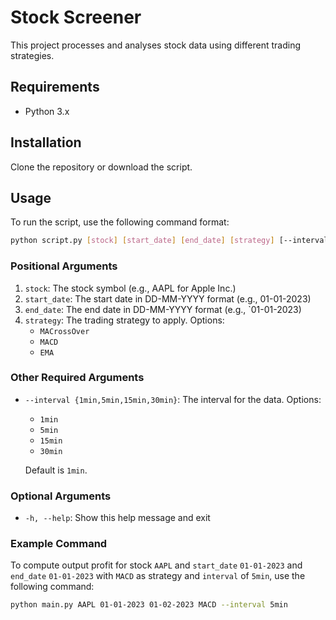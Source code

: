 # Stock Screener

This project processes and analyses stock data using different trading strategies.

## Requirements

- Python 3.x

## Installation

Clone the repository or download the script.

## Usage

To run the script, use the following command format:

```sh
python script.py [stock] [start_date] [end_date] [strategy] [--interval INTERVAL]
```

### Positional Arguments

1. `stock`: The stock symbol (e.g., AAPL for Apple Inc.)
2. `start_date`: The start date in DD-MM-YYYY format (e.g., 01-01-2023)
3. `end_date`: The end date in DD-MM-YYYY format (e.g., `01-01-2023)
4. `strategy`: The trading strategy to apply. Options:
   - `MACrossOver`
   - `MACD`
   - `EMA`
   
### Other Required Arguments

- `--interval {1min,5min,15min,30min}`: The interval for the data. Options:
  - `1min`
  - `5min`
  - `15min`
  - `30min`
  
  Default is `1min`.


### Optional Arguments

- `-h, --help`: Show this help message and exit

### Example Command

To compute output profit for stock `AAPL` and `start_date` `01-01-2023` and `end_date` `01-01-2023` with `MACD` as strategy 
and `interval` of `5min`, use the following command:

```sh
python main.py AAPL 01-01-2023 01-02-2023 MACD --interval 5min
```